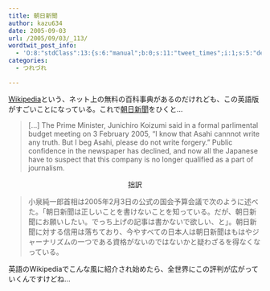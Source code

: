 ```yaml
---
title: 朝日新聞
author: kazu634
date: 2005-09-03
url: /2005/09/03/_113/
wordtwit_post_info:
  - 'O:8:"stdClass":13:{s:6:"manual";b:0;s:11:"tweet_times";i:1;s:5:"delay";i:0;s:7:"enabled";i:1;s:10:"separation";s:2:"60";s:7:"version";s:3:"3.7";s:14:"tweet_template";b:0;s:6:"status";i:2;s:6:"result";a:0:{}s:13:"tweet_counter";i:2;s:13:"tweet_log_ids";a:1:{i:0;i:2009;}s:9:"hash_tags";a:0:{}s:8:"accounts";a:1:{i:0;s:7:"kazu634";}}'
categories:
  - つれづれ

---
```

<div class="section">
<p>
<a href="http://en.wikipedia.org/" onclick="__gaTracker('send', 'event', 'outbound-article', 'http://en.wikipedia.org/', 'Wikipedia');" target="blank">Wikipedia</a>という、ネット上の無料の百科事典があるのだけれども、この英語版がすごいことになっている。これで<a href="http://en.wikipedia.org/wiki/Asahi_Shimbun" onclick="__gaTracker('send', 'event', 'outbound-article', 'http://en.wikipedia.org/wiki/Asahi_Shimbun', '朝日新聞');" target="blank">朝日新聞</a>をひくと…
</p>
  
<p>
<blockquote>
      [&#8230;] The Prime Minister, Junichiro Koizumi said in a formal parlimental budget meeting on 3 February 2005, &#8220;I know that Asahi cannnot write any truth. But I beg Asahi, please do not write forgery.&#8221; Public confidence in the newspaper has declined, and now all the Japanese have to suspect that this company is no longer qualified as a part of journalism.</p>
</blockquote>
    
<p>
<center>
        拙訳
</center>
</p>
    
<p>
<blockquote>
        小泉純一郎首相は2005年2月3日の公式の国会予算会議で次のように述べた。「朝日新聞は正しいことを書けないことを知っている。だが、朝日新聞にお願いしたい。でっち上げの記事は書かないで欲しい、と」。朝日新聞に対する信用は落ちており、今やすべての日本人は朝日新聞はもはやジャーナリズムの一つである資格がないのではないかと疑わざるを得なくなっている。</p>
</blockquote>
</p>
    
<p>
      英語のWikipediaでこんな風に紹介され始めたら、全世界にこの評判が広がっていくんですけどね…
</p></div>